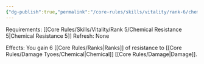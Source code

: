 ```yaml
---
{"dg-publish":true,"permalink":"/core-rules/skills/vitality/rank-6/chemical-resistance-6/"}
---
```


Requirements: [[Core Rules/Skills/Vitality/Rank 5/Chemical Resistance 5\|Chemical Resistance 5]]
Refresh: None

Effects:
You gain 6 [[Core Rules/Ranks\|Ranks]] of resistance to [[Core Rules/Damage Tyoes/Chemical\|Chemical]] [[Core Rules/Damage\|Damage]].


